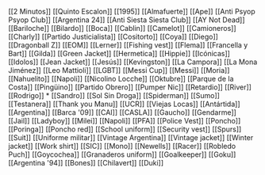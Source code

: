 [[2 Minutos]]
[[Quinto Escalon]]
[[1995]]
[[Almafuerte]]
[[Ape]]
[[Anti Psyop Psyop Club]]
[[Argentina 24]]
[[Anti Siesta Siesta Club]]
[[AY Not Dead]]
[[Bariloche]]
[[Bilardo]]
[[Boca]]
[[Cablin]]
[[Camelot]]
[[Camioneros]]
[[Charly]]
[[Partido Justicialista]]
[[Cositorto]]
[[Coya]]
[[Diego]]
[[Dragonball Z]]
[[EOM]]
[[Lerner]]
[[Fishing vest]]
[[Flema]]
[[Francella y Bart]]
[[Gilda]]
[[Green Jacket]]
[[Hermetica]]
[[Hippie]]
[[Icónicas]]
[[Idolos]]
[[Jean Jacket]]
[[Jesús]]
[[Kevingston]]
[[La Campora]]
[[La Mona Jiménez]]
[[Leo Mattioli]]
[[LGBT]]
[[Messi Cup]]
[[Messi]] 
[[Moria]]
[[Nahuelito]]
[[Napoli]]
[[Nicolino Locche]]
[[Oktubre]]
[[Parque de la Costa]]
[[Pingüino]]
[[Partido Obrero]]
[[Pumper Nic]]
[[Retardio]]
[[River]]
[[Rodrigo]] *
[[Sandro]]
[[Sol Sin Droga]]
[[Spiderman]]
[[Sumo]]
[[Testanera]]
[[Thank you Manu]]
[[UCR]]
[[Viejas Locas]]
[[Antártida]]
[[Argentina]]
[[Barca '09]]
[[CAI]]
[[CASLA]]
[[Gaucho]]
[[Gendarme]]
[[Jail]]
[[Ladyboy]]
[[Milei]]
[[Napoli]]
[[PFA]]
[[Police Vest]]
[[Poncho]]
[[Poringa]]
[[Poncho red]]
[[School uniform]]
[[Security vest]]
[[Spurs]]
[[Suit]]
[[Uniforme militar]]
[[Vintage Argentina]]
[[Vintage jacket]]
[[Winter jacket]]
[[Work shirt]]
[[SIC]]
[[Mono]]
[[Newells]]
[[Racer]]
[[Robledo Puch]]
[[Goycochea]]
[[Granaderos uniform]]
[[Goalkeeper]]
[[Goku]]
[[Argentina '94]]
[[Bones]]
[[Chilavert]]
[[Duki]]
